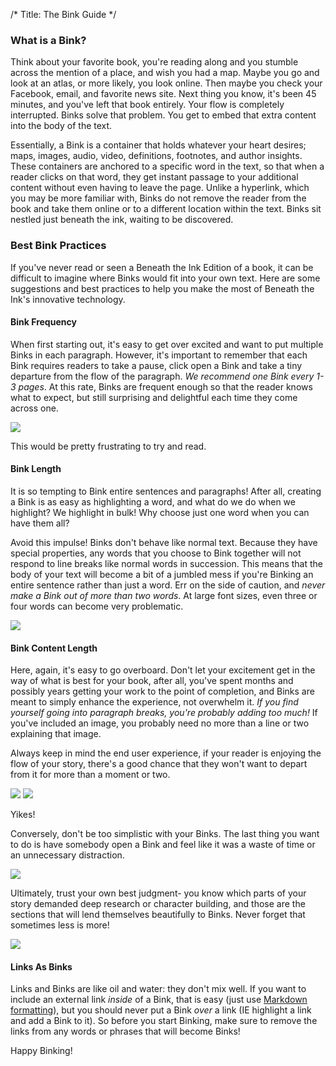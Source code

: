 /*
Title: The Bink Guide
*/

### What is a Bink?

Think about your favorite book, you're reading along and you stumble across the mention of a place, and wish you had a map. Maybe you go and look at an atlas, or more likely, you look online. Then maybe you check your Facebook, email, and favorite news site. Next thing you know, it's been 45 minutes, and you've left that book entirely. Your flow is completely interrupted. Binks solve that problem. You get to embed that extra content into the body of the text.

Essentially, a Bink is a container that holds whatever your heart desires; maps, images, audio, video, definitions, footnotes, and author insights. These containers are anchored to a specific word in the text, so that when a reader clicks on that word, they get instant passage to your additional content without even having to leave the page. Unlike a hyperlink, which you may be more  familiar with, Binks do not remove the reader from the book and take them online or to a different location within the text. Binks sit nestled just beneath the ink, waiting to be discovered.

### Best Bink Practices

If you've never read or seen a Beneath the Ink Edition of a book, it can be difficult to imagine where Binks would fit into your own text. Here are some suggestions and best practices to help you make the most of Beneath the Ink's innovative technology.

#### Bink Frequency

When first starting out, it's easy to get over excited and want to put multiple Binks in each paragraph. However, it's important to remember that each Bink requires readers to take a pause, click open a Bink and take a tiny departure from the flow of the paragraph. *We recommend one Bink every 1-3 pages*. At this rate, Binks are frequent enough so that the reader knows what to expect, but still surprising and delightful each time they come across one.

![](%image_url%/ebook-enhancer/bink-guide/04TZf2m.png)

This would be pretty frustrating to try and read.

#### Bink Length

It is so tempting to Bink entire sentences and paragraphs! After all, creating a Bink is as easy as highlighting a word, and what do we do when we highlight? We highlight in bulk! Why choose just one word when you can have them all?

Avoid this impulse!  Binks don't behave like normal text. Because they have special properties, any words that you choose to Bink together will not respond to line breaks like normal words in succession. This means that the body of your text will become a bit of a jumbled mess if you're Binking an entire sentence rather than just a word. Err on the side of caution, and *never make a Bink out of more than two words*. At large font sizes, even three or four words can become very problematic.

![](%image_url%/ebook-enhancer/bink-guide/cUoKCY7.png)

#### Bink Content Length

Here, again, it's easy to go overboard. Don't let your excitement get in the way of what is best for your book, after all, you've spent months and possibly years getting your work to the point of completion, and Binks are meant to simply enhance the experience, not overwhelm it. *If you find yourself going into paragraph breaks, you're probably adding too much!* If you've included an image, you probably need no more than a line or two explaining that image.

Always keep in mind the end user experience, if your reader is enjoying the flow of your story, there's a good chance that they won't want to depart from it  for more than a moment or two.

![](%image_url%/ebook-enhancer/bink-guide/m02JfQP.png)
![](%image_url%/ebook-enhancer/bink-guide/IAZkvt3.png) 

Yikes!

Conversely, don't be too simplistic with your Binks. The last thing you want to do is have somebody open a Bink and feel like it was a waste of time or an unnecessary distraction.

![](%image_url%/ebook-enhancer/bink-guide/DEm1jXc.png)

Ultimately, trust your own best judgment- you know which parts of your story demanded deep research or character building, and those are the sections that will lend themselves beautifully to Binks. Never forget that sometimes less is more!

![](%image_url%/ebook-enhancer/bink-guide/j2XAkLm.png?1)

#### Links As Binks

Links and Binks are like oil and water: they don't mix well. If you want to include an external link *inside* of a Bink, that is easy (just use [Markdown formatting](https://help.github.com/articles/markdown-basics)), but you should never put a Bink *over* a link (IE highlight a link and add a Bink to it). So before you start Binking, make sure to remove the links from any words or phrases that will become Binks!

Happy Binking! 
